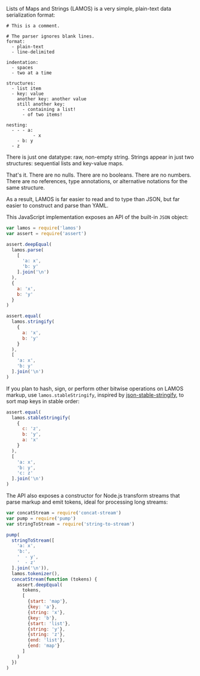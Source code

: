 Lists of Maps and Strings (LAMOS) is a very simple, plain-text data
serialization format:

```lamos
# This is a comment.

# The parser ignores blank lines.
format:
  - plain-text
  - line-delimited

indentation:
  - spaces
  - two at a time

structures:
  - list item
  - key: value
    another key: another value
    still another key:
      - containing a list!
      - of two items!

nesting:
  - - - a:
          - x
    - b: y
  - z
```

There is just one datatype: raw, non-empty string. Strings appear in
just two structures: sequential lists and key-value maps.

That's it. There are no nulls. There are no booleans. There are no
numbers. There are no references, type annotations, or alternative
notations for the same structure.

As a result, LAMOS is far easier to read and to type than JSON, but far
easier to construct and parse than YAML.

This JavaScript implementation exposes an API of the built-in `JSON`
object:

```javascript
var lamos = require('lamos')
var assert = require('assert')

assert.deepEqual(
  lamos.parse(
    [
      'a: x',
      'b: y'
    ].join('\n')
  ),
  {
    a: 'x',
    b: 'y'
  }
)

assert.equal(
  lamos.stringify(
    {
      a: 'x',
      b: 'y'
    }
  ),
  [
    'a: x',
    'b: y'
  ].join('\n')
)
```

If you plan to hash, sign, or perform other bitwise operations
on LAMOS markup, use `lamos.stableStringify`, inspired by
[json-stable-stringify](https://www.npmjs.com/package/json-stable-stringify),
to sort map keys in stable order:

```javascript
assert.equal(
  lamos.stableStringify(
    {
      c: 'z',
      b: 'y',
      a: 'x'
    }
  ),
  [
    'a: x',
    'b: y',
    'c: z'
  ].join('\n')
)
```

The API also exposes a constructor for Node.js transform streams that
parse markup and emit tokens, ideal for processing long streams:

```javascript
var concatStream = require('concat-stream')
var pump = require('pump')
var stringToStream = require('string-to-stream')

pump(
  stringToStream([
    'a: x',
    'b:',
    '  - y',
    '  - z'
  ].join('\n')),
  lamos.tokenizer(),
  concatStream(function (tokens) {
    assert.deepEqual(
      tokens,
      [
        {start: 'map'},
        {key: 'a'},
        {string: 'x'},
        {key: 'b'},
        {start: 'list'},
        {string: 'y'},
        {string: 'z'},
        {end: 'list'},
        {end: 'map'}
      ]
    )
  })
)
```
